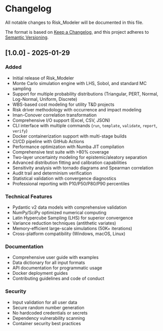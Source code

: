 # Changelog

All notable changes to Risk_Modeler will be documented in this file.

The format is based on [Keep a Changelog](https://keepachangelog.com/en/1.0.0/),
and this project adheres to [Semantic Versioning](https://semver.org/spec/v2.0.0.html).

## [1.0.0] - 2025-01-29

### Added
- Initial release of Risk_Modeler
- Monte Carlo simulation engine with LHS, Sobol, and standard MC sampling
- Support for multiple probability distributions (Triangular, PERT, Normal, Log-Normal, Uniform, Discrete)
- WBS-based cost modeling for utility T&D projects
- Risk driver methodology with occurrence and impact modeling
- Iman-Conover correlation transformation
- Comprehensive I/O support (Excel, CSV, JSON)
- CLI interface with multiple commands (`run`, `template`, `validate`, `report`, `verify`)
- Docker containerization support with multi-stage builds
- CI/CD pipeline with GitHub Actions
- Performance optimization with Numba JIT compilation
- Comprehensive test suite with >80% coverage
- Two-layer uncertainty modeling for epistemic/aleatory separation
- Advanced distribution fitting and calibration capabilities
- Sensitivity analysis with tornado diagrams and Spearman correlation
- Audit trail and determinism verification
- Statistical validation with convergence diagnostics
- Professional reporting with P10/P50/P80/P90 percentiles

### Technical Features
- Pydantic v2 data models with comprehensive validation
- NumPy/SciPy optimized numerical computing
- Latin Hypercube Sampling (LHS) for superior convergence
- Variance reduction techniques (antithetic variates)
- Memory-efficient large-scale simulations (50K+ iterations)
- Cross-platform compatibility (Windows, macOS, Linux)

### Documentation
- Comprehensive user guide with examples
- Data dictionary for all input formats
- API documentation for programmatic usage
- Docker deployment guides
- Contributing guidelines and code of conduct

### Security
- Input validation for all user data
- Secure random number generation
- No hardcoded credentials or secrets
- Dependency vulnerability scanning
- Container security best practices